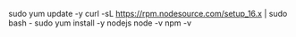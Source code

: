 sudo yum update -y
curl -sL https://rpm.nodesource.com/setup_16.x | sudo bash -
sudo yum install -y nodejs
node -v
npm -v
